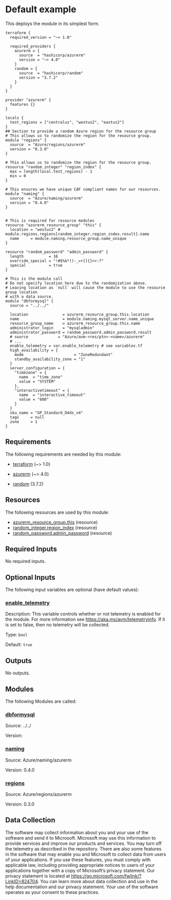 <!-- BEGIN_TF_DOCS -->
<!-- Code generated by terraform-docs. DO NOT EDIT. -->
# Default example

This deploys the module in its simplest form.

```hcl
terraform {
  required_version = "~> 1.0"

  required_providers {
    azurerm = {
      source  = "hashicorp/azurerm"
      version = "~> 4.0"
    }
    random = {
      source  = "hashicorp/random"
      version = "3.7.2"
    }
  }
}

provider "azurerm" {
  features {}
}

locals {
  test_regions = ["centralus", "westus2", "eastus2"]
}
## Section to provide a random Azure region for the resource group
# This allows us to randomize the region for the resource group.
module "regions" {
  source  = "Azure/regions/azurerm"
  version = "0.3.0"
}

# This allows us to randomize the region for the resource group.
resource "random_integer" "region_index" {
  max = length(local.test_regions) - 1
  min = 0
}

# This ensures we have unique CAF compliant names for our resources.
module "naming" {
  source  = "Azure/naming/azurerm"
  version = "0.4.0"
}


# This is required for resource modules
resource "azurerm_resource_group" "this" {
  location = "westus2" # module.regions.regions[random_integer.region_index.result].name
  name     = module.naming.resource_group.name_unique
}

resource "random_password" "admin_password" {
  length           = 16
  override_special = "!#$%&*()-_=+[]{}<>:?"
  special          = true
}

# This is the module call
# Do not specify location here due to the randomization above.
# Leaving location as `null` will cause the module to use the resource group location
# with a data source.
module "dbformysql" {
  source = "../../"

  location               = azurerm_resource_group.this.location
  name                   = module.naming.mysql_server.name_unique
  resource_group_name    = azurerm_resource_group.this.name
  administrator_login    = "mysqladmin"
  administrator_password = random_password.admin_password.result
  # source             = "Azure/avm-<res/ptn>-<name>/azurerm"
  # ...
  enable_telemetry = var.enable_telemetry # see variables.tf
  high_availability = {
    mode                      = "ZoneRedundant"
    standby_availability_zone = "1"
  }
  server_configuration = {
    "timezone" = {
      name  = "time_zone"
      value = "SYSTEM"
    },
    "interactivetimeout" = {
      name  = "interactive_timeout"
      value = "600"
    }
  }
  sku_name = "GP_Standard_D4ds_v4"
  tags     = null
  zone     = 1
}
```

<!-- markdownlint-disable MD033 -->
## Requirements

The following requirements are needed by this module:

- <a name="requirement_terraform"></a> [terraform](#requirement\_terraform) (~> 1.0)

- <a name="requirement_azurerm"></a> [azurerm](#requirement\_azurerm) (~> 4.0)

- <a name="requirement_random"></a> [random](#requirement\_random) (3.7.2)

## Resources

The following resources are used by this module:

- [azurerm_resource_group.this](https://registry.terraform.io/providers/hashicorp/azurerm/latest/docs/resources/resource_group) (resource)
- [random_integer.region_index](https://registry.terraform.io/providers/hashicorp/random/3.7.2/docs/resources/integer) (resource)
- [random_password.admin_password](https://registry.terraform.io/providers/hashicorp/random/3.7.2/docs/resources/password) (resource)

<!-- markdownlint-disable MD013 -->
## Required Inputs

No required inputs.

## Optional Inputs

The following input variables are optional (have default values):

### <a name="input_enable_telemetry"></a> [enable\_telemetry](#input\_enable\_telemetry)

Description: This variable controls whether or not telemetry is enabled for the module.
For more information see <https://aka.ms/avm/telemetryinfo>.
If it is set to false, then no telemetry will be collected.

Type: `bool`

Default: `true`

## Outputs

No outputs.

## Modules

The following Modules are called:

### <a name="module_dbformysql"></a> [dbformysql](#module\_dbformysql)

Source: ../../

Version:

### <a name="module_naming"></a> [naming](#module\_naming)

Source: Azure/naming/azurerm

Version: 0.4.0

### <a name="module_regions"></a> [regions](#module\_regions)

Source: Azure/regions/azurerm

Version: 0.3.0

<!-- markdownlint-disable-next-line MD041 -->
## Data Collection

The software may collect information about you and your use of the software and send it to Microsoft. Microsoft may use this information to provide services and improve our products and services. You may turn off the telemetry as described in the repository. There are also some features in the software that may enable you and Microsoft to collect data from users of your applications. If you use these features, you must comply with applicable law, including providing appropriate notices to users of your applications together with a copy of Microsoft’s privacy statement. Our privacy statement is located at <https://go.microsoft.com/fwlink/?LinkID=824704>. You can learn more about data collection and use in the help documentation and our privacy statement. Your use of the software operates as your consent to these practices.
<!-- END_TF_DOCS -->
